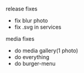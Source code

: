 release fixes
- fix blur photo
- fix .svg in services

media fixes
- do media gallery(1 photo)
- do everything
- do burger-menu
